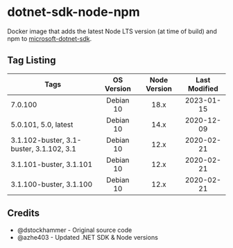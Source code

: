 # dotnet-sdk-node-npm

Docker image that adds the latest Node LTS version (at time of build) and npm to
[microsoft-dotnet-sdk](https://hub.docker.com/_/microsoft-dotnet-sdk/).

## Tag Listing

| Tags | OS Version | Node Version | Last Modified |
| ---- |:----------:|:------------:|:-------------:|
| 7.0.100 | Debian 10 | 18.x | 2023-01-15 |
| 5.0.101, 5.0, latest| Debian 10 | 14.x | 2020-12-09 |
| 3.1.102-buster, 3.1-buster, 3.1.102, 3.1 | Debian 10 | 12.x | 2020-02-21 |
| 3.1.101-buster, 3.1.101 | Debian 10 | 12.x | 2020-02-21 |
| 3.1.100-buster, 3.1.100 | Debian 10 | 12.x | 2020-02-21 |

## Credits
- @dstockhammer - Original source code
- @azhe403 - Updated .NET SDK & Node versions